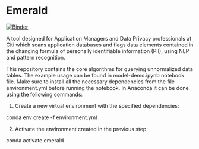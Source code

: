 # Emerald
[![Binder](https://mybinder.org/badge_logo.svg)](https://mybinder.org/v2/gh/debarundhar/emerald/master?filepath=model_demo.ipynb)

A tool designed for Application Managers and Data Privacy professionals at Citi which scans application databases and flags data elements contained in the changing formula of personally identifiable information (PII), using NLP and pattern recognition.

This repository contains the core algorithms for querying unnormalized data tables. The example usage can be found in model-demo.ipynb notebook file. Make sure to install all the necessary dependencies from the file environment.yml before running the notebook. In Anaconda it can be done using the following commands:

1) Create a new virtual environment with the specified dependencies:

conda env create -f environment.yml

2) Activate the environment created in the previous step:

conda activate emerald
